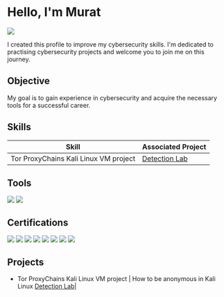# Hello, I'm Murat 

<a href="https://linkedin.com/in/gulsalmurat"><img src="https://img.shields.io/badge/-LinkedIn-0072b1?&style=for-the-badge&logo=linkedin&logoColor=white" /></a>

I created this profile to improve my cybersecurity skills. I'm dedicated to practising cybersecurity projects and welcome you to join me on this journey.  

## Objective

My goal is to gain experience in cybersecurity and acquire the necessary tools for a successful career.

## Skills

| Skill                                         | Associated Project         |
|-----------------------------------------------|----------------------------|
| Tor ProxyChains Kali Linux VM project         | <a href="(https://github.com/MuratGulsal/-MuratGulsal)">Detection Lab</a>|

## Tools
<img src="https://img.shields.io/badge/-VirtualBox_Oracle-183A61?style=for-the-badge&logo=VirtualBox&logoColor=white" /> 
<img src="https://img.shields.io/badge/-Kali_Linux-557C94?style=for-the-badge&logo=KaliLinux&logoColor=white" />

## Certifications
<div>
<img src="https://img.shields.io/badge/-Security%2B-FF0000?&style=for-the-badge&logo=CompTIA&logoColor=white" />
<img src="https://img.shields.io/badge/CompTIA-CySA+-0057B8?style=for-the-badge&logo=comptia&logoColor=white" />
<img src="https://img.shields.io/badge/CertNexus_CyberSAFE_410-0077B5?style=for-the-badge&logo=cernexus&logoColor=white" />
<img src="https://img.shields.io/badge/Fortinet-Information_Security_Awareness-EE3124?style=for-the-badge&logo=fortinet&logoColor=white" />
<img src="https://img.shields.io/badge/CyberOps_Associate-Cisco-1a8cdd?style=for-the-badge&logo=cisco&logoColor=white" />
<img src="https://img.shields.io/badge/CCNA-Introduction_to_Networks-1A0732?style=for-the-badge&logo=cisco&logoColor=white" />
<img src="https://img.shields.io/badge/Cisco_Networking_Academy-1A73E8?style=for-the-badge&logo=cisco&logoColor=white" />
<img src="https://img.shields.io/badge/NDG_Linux_Unhatched-Introduction_to_Linux-0080FF?style=for-the-badge&logo=linux&logoColor=white" />
</div>

## Projects
- Tor ProxyChains Kali Linux VM project | How to be anonymous in Kali Linux <a href="(https://github.com/MuratGulsal/-MuratGulsal)">Detection Lab</a>|
